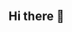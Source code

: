 ## Hi there 👋

<!--
**nekzin/nekzin** is a ✨ _special_ ✨ repository because its `README.md` (this file) appears on your GitHub profile.

Here are some ideas to get you started:

- 🔭 I’m currently working on КУРСАЧ
- 🌱 I’m currently learning СИШАРП
- 👯 I’m looking to collaborate on опинаи
- 🤔 I’m looking for help with asp.net
- 💬 Ask me about КОГДА Я БУДУ КОПАТЬ ГРАБЛЯМИ
- 📫 How to reach me: TG
- 😄 Pronouns: мяу.мур.меавуваыывф
- ⚡ Fun fact: я хочу есть красную икру ложками
-->
